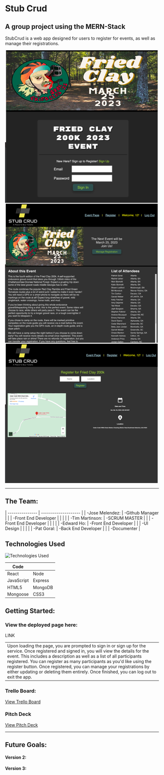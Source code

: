 # Stub Crud
## A group project using the MERN-Stack

StubCrud is a web app designed for users to register for events, as well as manage their registrations.  

<img width="500px" src='readme_img/signin.png'>
<img width="500px" src='readme_img/eventpage.png'>
<img width="500px" src='readme_img/register.png'>


---

## The Team:

| --------------- | -------------------- |
| -Jose Melendez: | -Github Manager      |
|                 | -Front End Developer |
|                 |                      |
| -Tim Martinson: | -SCRUM MASTER        |
|                 | -Front End Developer |
|                 |                      |
| -Edward Ho:     | -Front End Developer |
|                 | -UI Design           |
|                 |                      |
| -Pat Goral:     | -Back End Developer  |
|                 | -Documenter          |


## Technologies Used

![Technologies Used](https://skillicons.dev/icons?i=react,nodejs,express,mongodb,js,html,css)

| Code       |          |
| ---------- | -------- |
| React      | Node     |
| JavaScript | Express  |
| HTML5      | MongoDB  |
| Mongoose   | CSS3     |



## Getting Started:

### View the deployed page here:
LINK

<table>
<tr>
<td>
  Upon loading the page, you are prompted to sign in or sign up for the service.  Once registered and signed in, you will view the details for the event.  This includes a description as well as a list of all participants registered.  You can register as many participants as you'd like using the register button.  Once registered, you can manage your registrations by either updating or deleting them entirely.  Once finished, you can log out to exit the app.
</td>
</tr>
</table>

### Trello Board:

[View Trello Board](https://trello.com/b/ZFkGbE5Q/project-3)


### Pitch Deck

[View Pitch Deck](https://docs.google.com/presentation/d/1m-4NvatLkOq-8CiPD1W6_KrEP4eqX6Ccz9J3V0H-94g/edit#slide=id.p)

---

## Future Goals:

#### Version 2:

#### Version 3:

